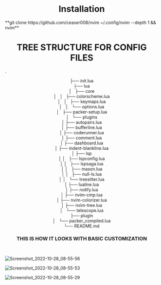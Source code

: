 <h1 align='center'>Installation</h1>
**git clone https://github.com/ceaser008/nvim ~/.config/nvim --depth 1 && nvim**
<br>

<h1 align='center'>TREE STRUCTURE FOR CONFIG FILES</h1>
.<br>
<p align='center'>
├── init.lua<br>
├── lua<br>
│   ├── core<br>
│   │   ├── colorscheme.lua<br>
│   │   ├── keymaps.lua<br>
│   │   └── options.lua<br>
│   ├── packer-setup.lua<br>
│   └── plugins<br>
│       ├── autopairs.lua<br>
│       ├── bufferline.lua<br>
│       ├── coderunner.lua<br>
│       ├── comment.lua<br>
│       ├── dashboard.lua<br>
│       ├── indent-blankline.lua<br>
│       ├── lsp<br>
│       │   ├── lspconfig.lua<br>
│       │   ├── lspsaga.lua<br>
│       │   ├── mason.lua<br>
│       │   ├── null-ls.lua<br>
│       │   └── treesitter.lua<br>
│       ├── lualine.lua<br>
│       ├── notify.lua<br>
│       ├── nvim-cmp.lua<br>
│       ├── nvim-colorizer.lua<br>
│       ├── nvim-tree.lua<br>
│       └── telescope.lua<br>
├── plugin<br>
│   └── packer_compiled.lua<br>
└── README.md<br>
</p>
<h3 align='center'>THIS IS HOW IT LOOKS WITH BASIC CUSTOMIZATION</h2>
<br>

![Screenshot_2022-10-28_08-55-56](https://user-images.githubusercontent.com/93041325/198494499-095f00fe-206f-4d9d-9f08-69349c7a1c45.png)
<br>

![Screenshot_2022-10-28_08-55-53](https://user-images.githubusercontent.com/93041325/198494681-920d0ae5-eb40-424c-80b8-02b1d3cbc759.png)
<br>

![Screenshot_2022-10-28_08-55-29](https://user-images.githubusercontent.com/93041325/198494742-2d21c90b-0364-4e8b-8a71-15aeab3ace29.png)
